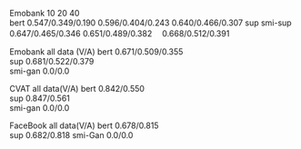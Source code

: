 
Emobank         10                            20                  40                     
bert        0.547/0.349/0.190         0.596/0.404/0.243     0.640/0.466/0.307
sup
smi-sup     0.647/0.465/0.346         0.651/0.489/0.382　   0.668/0.512/0.391


Emobank           all data (V/A)
bert             0.671/0.509/0.355                             
sup              0.681/0.522/0.379    
smi-gan            0.0/0.0


CVAT             all data(V/A)
bert              0.842/0.550                              
sup               0.847/0.561     
smi-gan            0.0/0.0



FaceBook       all data(V/A)
bert            0.678/0.815    
sup             0.682/0.818
smi-Gan          0.0/0.0







